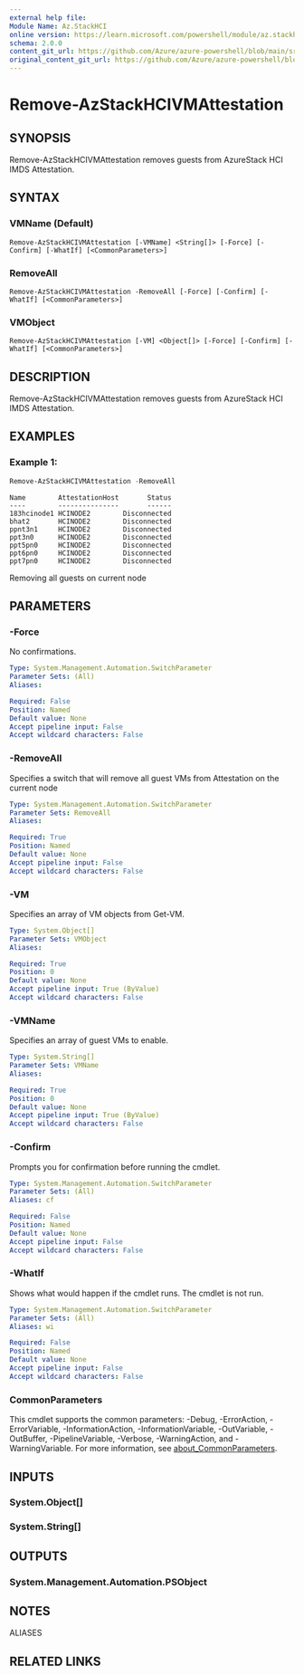 ```yaml
---
external help file:
Module Name: Az.StackHCI
online version: https://learn.microsoft.com/powershell/module/az.stackhci/remove-azstackhcivmattestation
schema: 2.0.0
content_git_url: https://github.com/Azure/azure-powershell/blob/main/src/StackHCI/help/Remove-AzStackHCIVMAttestation.md
original_content_git_url: https://github.com/Azure/azure-powershell/blob/main/src/StackHCI/help/Remove-AzStackHCIVMAttestation.md
---
```


# Remove-AzStackHCIVMAttestation

## SYNOPSIS
Remove-AzStackHCIVMAttestation removes guests from AzureStack HCI IMDS Attestation.

## SYNTAX

### VMName (Default)
```
Remove-AzStackHCIVMAttestation [-VMName] <String[]> [-Force] [-Confirm] [-WhatIf] [<CommonParameters>]
```

### RemoveAll
```
Remove-AzStackHCIVMAttestation -RemoveAll [-Force] [-Confirm] [-WhatIf] [<CommonParameters>]
```

### VMObject
```
Remove-AzStackHCIVMAttestation [-VM] <Object[]> [-Force] [-Confirm] [-WhatIf] [<CommonParameters>]
```

## DESCRIPTION
Remove-AzStackHCIVMAttestation removes guests from AzureStack HCI IMDS Attestation.

## EXAMPLES

### Example 1:
```powershell
Remove-AzStackHCIVMAttestation -RemoveAll
```

```output
Name        AttestationHost       Status
----        ---------------       ------
183hcinode1 HCINODE2        Disconnected
bhat2       HCINODE2        Disconnected
ppnt3n1     HCINODE2        Disconnected
ppt3n0      HCINODE2        Disconnected
ppt5pn0     HCINODE2        Disconnected
ppt6pn0     HCINODE2        Disconnected
ppt7pn0     HCINODE2        Disconnected
```

Removing all guests on current node

## PARAMETERS

### -Force
No confirmations.

```yaml
Type: System.Management.Automation.SwitchParameter
Parameter Sets: (All)
Aliases:

Required: False
Position: Named
Default value: None
Accept pipeline input: False
Accept wildcard characters: False
```

### -RemoveAll
Specifies a switch that will remove all guest VMs from Attestation on the current node

```yaml
Type: System.Management.Automation.SwitchParameter
Parameter Sets: RemoveAll
Aliases:

Required: True
Position: Named
Default value: None
Accept pipeline input: False
Accept wildcard characters: False
```

### -VM
Specifies an array of VM objects from Get-VM.

```yaml
Type: System.Object[]
Parameter Sets: VMObject
Aliases:

Required: True
Position: 0
Default value: None
Accept pipeline input: True (ByValue)
Accept wildcard characters: False
```

### -VMName
Specifies an array of guest VMs to enable.

```yaml
Type: System.String[]
Parameter Sets: VMName
Aliases:

Required: True
Position: 0
Default value: None
Accept pipeline input: True (ByValue)
Accept wildcard characters: False
```

### -Confirm
Prompts you for confirmation before running the cmdlet.

```yaml
Type: System.Management.Automation.SwitchParameter
Parameter Sets: (All)
Aliases: cf

Required: False
Position: Named
Default value: None
Accept pipeline input: False
Accept wildcard characters: False
```

### -WhatIf
Shows what would happen if the cmdlet runs.
The cmdlet is not run.

```yaml
Type: System.Management.Automation.SwitchParameter
Parameter Sets: (All)
Aliases: wi

Required: False
Position: Named
Default value: None
Accept pipeline input: False
Accept wildcard characters: False
```

### CommonParameters
This cmdlet supports the common parameters: -Debug, -ErrorAction, -ErrorVariable, -InformationAction, -InformationVariable, -OutVariable, -OutBuffer, -PipelineVariable, -Verbose, -WarningAction, and -WarningVariable. For more information, see [about_CommonParameters](http://go.microsoft.com/fwlink/?LinkID=113216).

## INPUTS

### System.Object[]

### System.String[]

## OUTPUTS

### System.Management.Automation.PSObject

## NOTES

ALIASES

## RELATED LINKS

